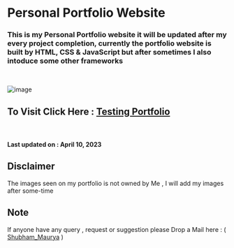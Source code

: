 # Personal Portfolio Website


 
### This is my Personal Portfolio website it will be updated after my every project completion, currently the portfolio website is built by HTML, CSS & JavaScript but after sometimes I also intoduce some other frameworks
<br>

![image](https://user-images.githubusercontent.com/65014926/196559546-4a8c2e68-116f-46a9-b593-5a976899e21b.png)


  
 ## To Visit Click Here : <a href = "https://bit.ly/JoPersonalPortfolio">Testing Portfolio </a>
 
 <br>
 
 
 
 
#### Last updated on : April 10, 2023


   ## Disclaimer   
   
   The images seen on my portfolio is not owned by Me , I will add my images after some-time
   

      
   

 ## Note
 

   If anyone have any query , request or suggestion please Drop a Mail here : ( <a href = "mailto:shubhammaurya996633+work@gmail.com"> Shubham_Maurya</a> )




  
  
